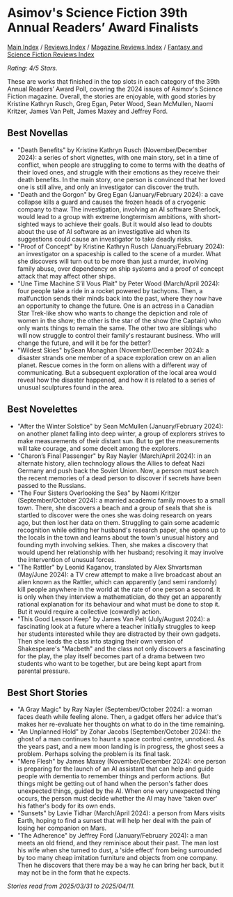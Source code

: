 # Asimov's Science Fiction 39th Annual Readers’ Award Finalists

[Main Index](../../../README.md) / [Reviews Index](../../README.md) / [Magazine Reviews Index](../README.md) / [Fantasy and Science Fiction Reviews Index](README.md)

*Rating: 4/5 Stars.*

These are works that finished in the top slots in each category of the 39th Annual Readers’ Award Poll, covering the 2024 issues of Asimov's Science Fiction magazine. Overall, the stories are enjoyable, with good stories by Kristine Kathryn Rusch, Greg Egan, Peter Wood, Sean McMullen, Naomi Kritzer, James Van Pelt, James Maxey and Jeffrey Ford.

## Best Novellas

- "Death Benefits" by Kristine Kathryn Rusch (November/December 2024): a series of short vignettes, with one main story, set in a time of conflict, when people are struggling to come to terms with the deaths of their loved ones, and struggle with their emotions as they receive their death benefits. In the main story, one person is convinced that her loved one is still alive, and only an investigator can discover the truth.
- "Death and the Gorgon" by Greg Egan (January/February 2024): a cave collapse kills a guard and causes the frozen heads of a cryogenic company to thaw. The investigation, involving an AI software Sherlock, would lead to a group with extreme longtermism ambitions, with short-sighted ways to achieve their goals. But it would also lead to doubts about the use of AI software as an investigative aid when its suggestions could cause an investigator to take deadly risks.
- "Proof of Concept" by Kristine Kathryn Rusch (January/February 2024): an investigator on a spaceship is called to the scene of a murder. What she discovers will turn out to be more than just a murder, involving family abuse, over dependency on ship systems and a proof of concept attack that may affect other ships.
- "Une Time Machine S’il Vous Plait" by Peter Wood (March/April 2024): four people take a ride in a rocket powered by tachyons. Then, a malfunction sends their minds back into the past, where they now have an opportunity to change the future. One is an actress in a Canadian Star Trek-like show who wants to change the depiction and role of women in the show; the other is the star of the show (the Captain) who only wants things to remain the same. The other two are siblings who will now struggle to control their family's restaurant business. Who will change the future, and will it be for the better?
- "Wildest Skies" bySean Monaghan (November/December 2024): a disaster strands one member of a space exploration crew on an alien planet. Rescue comes in the form on aliens with a different way of communicating. But a subsequent exploration of the local area would reveal how the disaster happened, and how it is related to a series of unusual sculptures found in the area.

## Best Novelettes

- "After the Winter Solstice" by Sean McMullen (January/February 2024): on another planet falling into deep winter, a group of explorers strives to make measurements of their distant sun. But to get the measurements will take courage, and some deceit among the explorers.
- "Charon’s Final Passenger" by Ray Nayler (March/April 2024): in an alternate history, alien technology allows the Allies to defeat Nazi Germany and push back the Soviet Union. Now, a person must search the recent memories of a dead person to discover if secrets have been passed to the Russians.
- "The Four Sisters Overlooking the Sea" by Naomi Kritzer (September/October 2024): a married academic family moves to a small town. There, she discovers  a beach and a group of seals that she is startled to discover were the ones she was doing research on years ago, but then lost her data on them. Struggling to gain some academic recognition while editing her husband's research paper, she opens up to the locals in the town and learns about the town's unusual history and founding myth involving selkies. Then, she makes a discovery that would upend her relationship with her husband; resolving it may involve the intervention of unusual forces.
- "The Rattler" by Leonid Kaganov, translated by Alex Shvartsman (May/June 2024): a TV crew attempt to make a live broadcast about an alien known as the Rattler, which can apparently (and semi randomly) kill people anywhere in the world at the rate of one person a second. It is only when they interview a mathematician, do they get an apparently rational explanation for its behaviour and what must be done to stop it. But it would require a collective (cowardly) action.
- "This Good Lesson Keep" by James Van Pelt (July/August 2024): a fascinating look at a future where a teacher initially struggles to keep her students interested while they are distracted by their own gadgets. Then she leads the class into staging their own version of Shakespeare's "Macbeth" and the class not only discovers a fascinating for the play, the play itself becomes part of a drama between two students who want to be together, but are being kept apart from parental pressure.

## Best Short Stories

- "A Gray Magic" by Ray Nayler (September/October 2024): a woman faces death while feeling alone. Then, a gadget offers her advice that's makes her re-evaluate her thoughts on what to do in the time remaining.
- "An Unplanned Hold" by Zohar Jacobs (September/October 2024): the ghost of a man continues to haunt a space control centre, unnoticed. As the years past, and  a new moon landing is in progress, the ghost sees a problem. Perhaps solving the problem is its final task.
- "Mere Flesh" by James Maxey (November/December 2024): one person is preparing for the launch of an AI assistant that can help and guide people with dementia to remember things and perform actions. But things might be getting out of hand when the person's father does unexpected things, guided by the AI. When one very unexpected thing occurs, the person must decide whether the AI may have 'taken over' his father's body for its own ends.
- "Sunsets" by Lavie Tidhar (March/April 2024): a person from Mars visits Earth, hoping to find a sunset that will help her deal with the pain of losing her companion on Mars.
- "The Adherence" by Jeffrey Ford (January/February 2024): a man meets an old friend, and they reminisce about their past. The man lost his wife when she turned to dust, a 'side effect' from being surrounded by too many cheap imitation furniture and objects from one company. Then he discovers that there may be a way he can bring her back, but it may not be in the form that he expects.

*Stories read from 2025/03/31 to 2025/04/11.*
